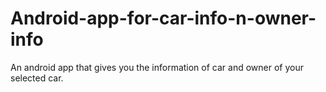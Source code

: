 # Android-app-for-car-info-n-owner-info
An android app that gives you the information of car and owner of your selected car.

